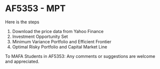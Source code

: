 # AF5353 - MPT

Here is the steps

1. Download the price data from Yahoo Finance
2. Investment Opportunity Set
3. Minimum Variance Portfolio and Efficient Frontier
4. Optimal Risky Portfolio and Capital Market Line

To MAFA Students in AF5353: 
Any comments or suggestions are welcome and appreciated.
